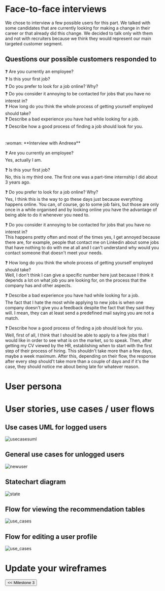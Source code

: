 
# Face-to-face interviews   
We chose to interview a few possible users for this part. We talked with some candidates that are currently looking for making a change in their career or that already did this change. We decided to talk only with them and not with recruiters because we think they would represent our main targeted customer segment.
## Questions our possible customers responded to
:question: Are you currently an employee?   
:question: Is this your first job?   
:question: Do you prefer to look for a job online? Why?  
:question: Do you consider it annoying to be contacted for jobs that you have no interest in?   
:question: How long do you think the whole process of getting yourself employed should take?  
:question: Describe a bad experience you have had while looking for a job.   
:question: Describe how a good process of finding a job should look for you.   

<br/>
:woman: **Interview with Andreea**   

:question: Are you currently an employee?   
Yes, actually I am.
   
:question: Is this your first job?   
No, this is my third one. The first one was a part-time internship I did about 3 years ago.

:question: Do you prefer to look for a job online? Why?  
Yes, I think this is the way to go these days just because everything happens online. You can, of course, go to some job fairs, but those are only once in a while organised and by looking online you have the advantage of being able to do it whenever you need to.

:question: Do you consider it annoying to be contacted for jobs that you have no interest in?   
This happens pretty often and most of the times yes, I get annoyed because there are, for example, people that contact me on Linkedin about some jobs that have nothing to do with me at all and I can't understand why would you contact someone that doesn't meet your needs. 

:question: How long do you think the whole process of getting yourself employed should take?  
Well, I don't think I can give a specific number here just because I think it depends a lot on what job you are looking for, on the process  that the company has and other aspects.

:question: Describe a bad experience you have had while looking for a job.   
The fact that I hate the most while applying to new jobs is when one company doesn't give you a feedback despite the fact that they said they will. I mean, they can at least send a predefined mail saying you are not a match.

:question: Describe how a good process of finding a job should look for you.  
Well, first of all, I think that I should be able to apply to a few jobs that I  would like in order to see what is on the market, so to speak. Then, after getting my CV viewed by the HR, establishing when to start with the first step of their process of hiring. This shouldn't take more than a few days, maybe a week maximum. After this, depending on their flow, the response after every step should't  take more than a couple of days and if it's the case, they should notice me about being late for whatever reason.

# User persona

# User stories, use cases / user flows
## Use cases UML for logged users
<img src="/connect.github.io/images/use_cases/use_cases_uml.png" alt="usecasesuml" >

## General use cases for unlogged users
<img src="/connect.github.io/images/use_cases/new_user_case.png" alt="newuser" >

## Statechart diagram
<img src="/connect.github.io/images/use_cases/statechart_uml.png" alt="state" >

## Flow for viewing the recommendation tables
<img src="/connect.github.io/images/use_cases/show_recommendation_tables.png" alt="use_cases" >

## Flow for editing a user profile
<img src="/connect.github.io/images/use_cases/edit_profiles.png" alt="use_cases" >

# Update your wireframes

<input type="button" class="button" value="<< Milestone 3" onclick="window.location.href='milestone3.html'" />
